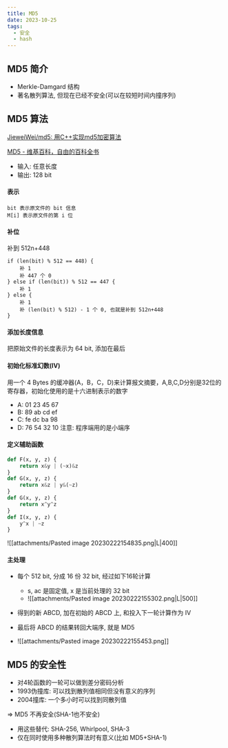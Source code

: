 ```yaml
---
title: MD5
date: 2023-10-25
tags:
  - 安全
  - hash
---
```

## MD5 简介
- Merkle-Damgard 结构
- 著名散列算法, 但现在已经不安全(可以在较短时间内撞序列)
## MD5 算法
[JieweiWei/md5: 用C++实现md5加密算法](https://github.com/JieweiWei/md5)

[MD5 - 维基百科，自由的百科全书](https://zh.wikipedia.org/zh/MD5)

- 输入: 任意长度
- 输出: 128 bit

#### 表示
```
bit 表示原文件的 bit 信息
M[i] 表示原文件的第 i 位
```

#### 补位

补到 512n+448
```
if (len(bit) % 512 == 448) {
    补 1
    补 447 个 0
} else if (len(bit)) % 512 == 447 {
    补 1
} else {
    补 1
    补 (len(bit) % 512) - 1 个 0, 也就是补到 512n+448
}
```

#### 添加长度信息

把原始文件的长度表示为 64 bit, 添加在最后

#### 初始化标准幻数(IV)

用一个 4 Bytes 的缓冲器(A，B，C，D)来计算报文摘要，A,B,C,D分别是32位的寄存器，初始化使用的是十六进制表示的数字
- A: 01 23 45 67 
- B: 89 ab cd ef 
- C: fe dc ba 98 
- D: 76 54 32 10
注意: 程序端用的是小端序

#### 定义辅助函数
```python
def F(x, y, z) {
    return x&y | (~x)&z
}
def G(x, y, z) {
    return x&z | y&(~z)
}
def G(x, y, z) {
    return x^y^z
}
def I(x, y, z) {
    y^x | ~z
}
```


![[attachments/Pasted image 20230222154835.png|L|400]]

#### 主处理
- 每个 512 bit, 分成 16 份 32 bit, 经过如下16轮计算
    - s, ac 是固定值, x 是当前处理的 32 bit
    - ![[attachments/Pasted image 20230222155302.png|L|500]]
- 得到的新 ABCD, 加在初始的 ABCD 上, 和投入下一轮计算作为 IV
- 最后将 ABCD 的结果转回大端序, 就是 MD5


- ![[attachments/Pasted image 20230222155453.png]]
## MD5 的安全性
- 对4轮函数的一轮可以做到差分密码分析
- 1993伪撞库: 可以找到散列值相同但没有意义的序列
- 2004撞库: 一个多小时可以找到同散列值

=> MD5 不再安全(SHA-1也不安全)
- 用这些替代: SHA-256, Whirlpool, SHA-3
- 仅在同时使用多种散列算法时有意义(比如 MD5+SHA-1)
